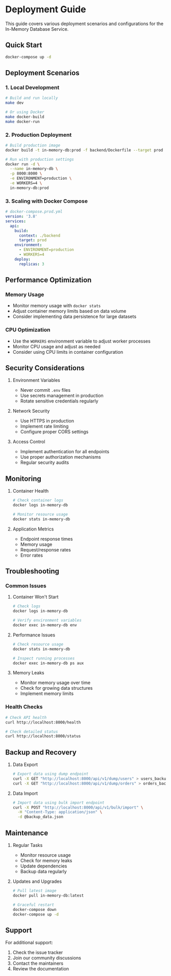 # Deployment Guide

This guide covers various deployment scenarios and configurations for the In-Memory Database Service.

## Quick Start

```bash
docker-compose up -d
```

## Deployment Scenarios

### 1. Local Development

```bash
# Build and run locally
make dev

# Or using Docker
make docker-build
make docker-run
```

### 2. Production Deployment

```bash
# Build production image
docker build -t in-memory-db:prod -f backend/Dockerfile --target prod .

# Run with production settings
docker run -d \
  --name in-memory-db \
  -p 8000:8000 \
  -e ENVIRONMENT=production \
  -e WORKERS=4 \
  in-memory-db:prod
```

### 3. Scaling with Docker Compose

```yaml
# docker-compose.prod.yml
version: '3.8'
services:
  api:
    build:
      context: ./backend
      target: prod
    environment:
      - ENVIRONMENT=production
      - WORKERS=4
    deploy:
      replicas: 3
```

## Performance Optimization

### Memory Usage

- Monitor memory usage with `docker stats`
- Adjust container memory limits based on data volume
- Consider implementing data persistence for large datasets

### CPU Optimization

- Use the `WORKERS` environment variable to adjust worker processes
- Monitor CPU usage and adjust as needed
- Consider using CPU limits in container configuration

## Security Considerations

1. Environment Variables
   - Never commit `.env` files
   - Use secrets management in production
   - Rotate sensitive credentials regularly

2. Network Security
   - Use HTTPS in production
   - Implement rate limiting
   - Configure proper CORS settings

3. Access Control
   - Implement authentication for all endpoints
   - Use proper authorization mechanisms
   - Regular security audits

## Monitoring

1. Container Health
   ```bash
   # Check container logs
   docker logs in-memory-db
   
   # Monitor resource usage
   docker stats in-memory-db
   ```

2. Application Metrics
   - Endpoint response times
   - Memory usage
   - Request/response rates
   - Error rates

## Troubleshooting

### Common Issues

1. Container Won't Start
   ```bash
   # Check logs
   docker logs in-memory-db
   
   # Verify environment variables
   docker exec in-memory-db env
   ```

2. Performance Issues
   ```bash
   # Check resource usage
   docker stats in-memory-db
   
   # Inspect running processes
   docker exec in-memory-db ps aux
   ```

3. Memory Leaks
   - Monitor memory usage over time
   - Check for growing data structures
   - Implement memory limits

### Health Checks

```bash
# Check API health
curl http://localhost:8000/health

# Check detailed status
curl http://localhost:8000/status
```

## Backup and Recovery

1. Data Export
   ```bash
   # Export data using dump endpoint
   curl -X GET "http://localhost:8000/api/v1/dump/users" > users_backup.json
   curl -X GET "http://localhost:8000/api/v1/dump/orders" > orders_backup.json
   ```

2. Data Import
   ```bash
   # Import data using bulk import endpoint
   curl -X POST "http://localhost:8000/api/v1/bulk/import" \
     -H "Content-Type: application/json" \
     -d @backup_data.json
   ```

## Maintenance

1. Regular Tasks
   - Monitor resource usage
   - Check for memory leaks
   - Update dependencies
   - Backup data regularly

2. Updates and Upgrades
   ```bash
   # Pull latest image
   docker pull in-memory-db:latest
   
   # Graceful restart
   docker-compose down
   docker-compose up -d
   ```

## Support

For additional support:
1. Check the issue tracker
2. Join our community discussions
3. Contact the maintainers
4. Review the documentation 